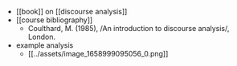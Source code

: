 - [[book]] on [[discourse analysis]]
- [[course bibliography]]
    - Coulthard, M. (1985), /An introduction to discourse analysis/, London.
- example analysis
    - [[../assets/image_1658999095056_0.png]]
